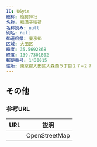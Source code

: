 ```yaml
---
ID: U6yis
総称: 稲荷神社
名称: 福満子稲荷
名称読み: null
別名: null
都道府県: 東京都
区域: 大田区
緯度: 35.5692868
経度: 139.7301802
郵便番号: 1430015
住所: 東京都大田区大森西５丁目２７−２７
---
```


## その他

### 参考URL

| URL | 説明          |
| --- | ------------- |
|     | OpenStreetMap |
